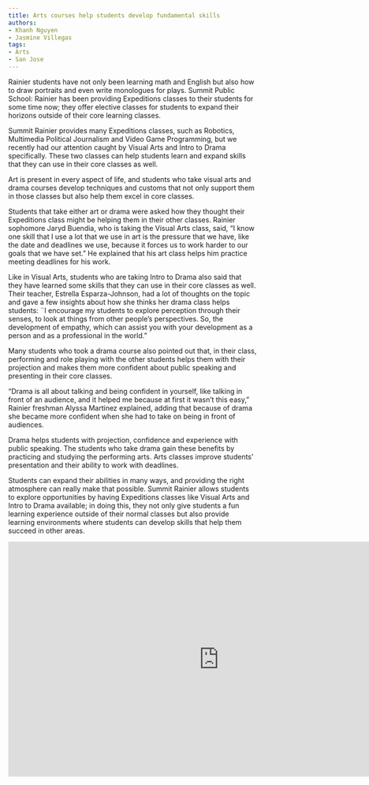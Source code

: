 ```yaml
---
title: Arts courses help students develop fundamental skills
authors:
- Khanh Nguyen
- Jasmine Villegas
tags:
- Arts
- San Jose
---
```

Rainier students have not only been learning math and English but also how to draw portraits and even write monologues for plays. Summit Public School: Rainier has been providing Expeditions classes to their students for some time now; they offer elective classes for students to expand their horizons outside of their core learning classes.

Summit Rainier provides many Expeditions classes, such as Robotics, Multimedia Political Journalism and Video Game Programming, but we recently had our attention caught by Visual Arts and Intro to Drama specifically. These two classes can help students learn and expand skills that they can use in their core classes as well. 

Art is present in every aspect of life, and students who take visual arts and drama courses develop techniques and customs that not only support them in those classes but also help them excel in core classes.

Students that take either art or drama were asked how they thought their Expeditions class might be helping them in their other classes. Rainier sophomore Jaryd Buendia, who is taking the Visual Arts class, said, “I know one skill that I use a lot that we use in art is the pressure that we have, like the date and deadlines we use, because it forces us to work harder to our goals that we have set.” He explained that his art class helps him practice meeting deadlines for his work. 

Like in Visual Arts, students who are taking Intro to Drama also said that they have learned some skills that they can use in their core classes as well. Their teacher, Estrella Esparza-Johnson,  had a lot of thoughts on the topic and gave a few insights about how she thinks her drama class helps students: ¨I encourage my students to explore perception through their senses, to look at things from other people’s perspectives. So, the development of empathy, which can assist you with your development as a person and as a professional in the world.”  

Many students who took a drama course also pointed out that, in their class, performing and role playing with the other students helps them with their projection and makes them more confident about public speaking and presenting in their core classes.

“Drama is all about talking and being confident in yourself, like talking in front of an audience, and it helped me because at first it wasn’t this easy,” Rainier freshman Alyssa Martinez explained, adding that because of drama she became more confident when she had to take on being in front of audiences.  

Drama helps students with projection, confidence and experience with public speaking. The students who take drama gain these benefits by practicing and studying the performing arts. Arts classes improve students’ presentation and their ability to work with deadlines.

Students can expand their abilities in many ways, and providing the right atmosphere can really make that possible. Summit Rainier allows students to explore opportunities by having Expeditions classes like Visual Arts and Intro to Drama available; in doing this, they not only give students a fun learning experience outside of their normal classes but also provide learning environments where students can develop skills that help them succeed in other areas.

<iframe width="853" height="477" src="https://www.youtube.com/embed/HofXU0c39JA" frameborder="0" allow="accelerometer; autoplay; encrypted-media; gyroscope; picture-in-picture" allowfullscreen></iframe>